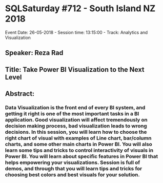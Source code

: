 # SQLSaturday #712 - South Island NZ 2018
Event Date: 26-05-2018 - Session time: 13:15:00 - Track: Analytics and Visualization
## Speaker: Reza Rad
## Title: Take Power BI Visualization to the Next Level
## Abstract:
### Data Visualization is the front end of every BI system, and getting it right is one of the most important tasks in a BI application. Good visualization will affect tremendously on decision making process, bad visualization leads to wrong decisions. In this session, you will learn how to choose the right chart of visual with examples of Line chart, bar/column charts, and some other main charts in Power BI. You will also learn some tips and tricks to control interactivity of visuals in Power BI. You will learn about specific features in Power BI that helps empowering your visualizations. Session is full of demos, and through that you will learn tips and tricks for choosing best colors and best visuals for your solution.
